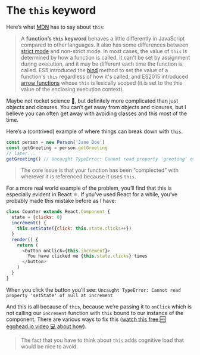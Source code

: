 # The `this` keyword

Here’s what [MDN](https://developer.mozilla.org/en-US/docs/Web/JavaScript/Reference/Operators/this) has to say about `this`:

> A **function’s `this` keyword** behaves a little differently in JavaScript compared to other languages. It also has some differences between [strict mode](https://developer.mozilla.org/en-US/docs/Web/JavaScript/Reference/Strict_mode) and non-strict mode.
In most cases, the value of `this` is determined by how a function is called. It can't be set by assignment during execution, and it may be different each time the function is called. ES5 introduced the [bind](https://developer.mozilla.org/en-US/docs/Web/JavaScript/Reference/Global_Objects/Function/bind) method to set the value of a function's `this` regardless of how it's called, and ES2015 introduced [arrow functions](https://developer.mozilla.org/en-US/docs/Web/JavaScript/Reference/Functions/Arrow_functions) whose `this` is lexically scoped (it is set to the this value of the enclosing execution context).

Maybe not rocket science 🚀, but definitely more complicated than just objects and closures. You can’t get away from objects and closures, but I believe you can often get away with avoiding classes and this most of the time.

Here’s a (contrived) example of where things can break down with `this`.

```js
const person = new Person('Jane Doe')
const getGreeting = person.getGreeting
// later...
getGreeting() // Uncaught TypeError: Cannot read property 'greeting' of undefined at getGreeting
```

>The core issue is that your function has been “complected” with wherever it is referenced because it uses `this`.

For a more real world example of the problem, you’ll find that this is especially evident in React ⚛️. If you’ve used React for a while, you’ve probably made this mistake before as I have:

```js
class Counter extends React.Component {
  state = {clicks: 0}
  increment() {
    this.setState({click: this.state.clicks++})
  }
  render() {
    return (
      <button onClick={this.increment}>
        You have clicked me {this.state.clicks} times
      </button>
    )
  }
}
```

When you click the button you’ll see: `Uncaught TypeError: Cannot read property 'setState' of null at increment`

And this is all because of `this`, because we’re passing it to `onClick` which is not calling our `increment` function with `this` bound to our instance of the component. There are various ways to fix this ([watch this free 🆓 egghead.io video 💻 about how](https://egghead.io/lessons/javascript-public-class-fields-with-react-components)).

> The fact that you have to think about `this` adds cognitive load that would be nice to avoid.